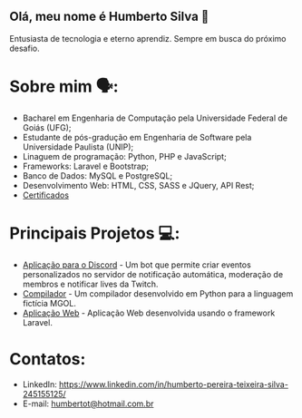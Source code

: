## Olá, meu nome é Humberto Silva 👋
Entusiasta de tecnologia e eterno aprendiz. Sempre em busca do próximo desafio.
# Sobre mim 🗣️:
* Bacharel em Engenharia de Computação pela Universidade Federal de Goiás (UFG);
* Estudante de pós-gradução em Engenharia de Software pela Universidade Paulista (UNIP);
* Linaguem de programação: Python, PHP e JavaScript;
* Frameworks: Laravel e Bootstrap;
* Banco de Dados: MySQL e PostgreSQL;
* Desenvolvimento Web: HTML, CSS, SASS e JQuery, API Rest;
* [Certificados](https://github.com/hptsilva/Certificados)
# Principais Projetos 💻:
* [Aplicação para o Discord](https://github.com/isac-bot/ISAC) - Um bot que permite criar eventos personalizados no servidor de notificação automática, moderação de membros e notificar lives da Twitch.
* [Compilador](https://github.com/hptsilva/Compilador-para-a-linguagem-MGOL) - Um compilador desenvolvido em Python para a linguagem fictícia MGOL.
* [Aplicação Web](https://github.com/hptsilva/Projeto-Laravel) - Aplicação Web desenvolvida usando o framework Laravel.
# Contatos:
* LinkedIn: https://www.linkedin.com/in/humberto-pereira-teixeira-silva-245155125/
* E-mail: humbertot@hotmail.com.br
